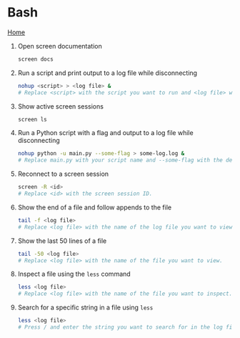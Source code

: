 # Bash
[Home](../README.md)


1. Open screen documentation
   ```bash
   screen docs
   ```

2. Run a script and print output to a log file while disconnecting
   ```bash
   nohup <script> > <log file> &
   # Replace <script> with the script you want to run and <log file> with the desired log file name.
   ```

3. Show active screen sessions
   ```bash
   screen ls
   ```

4. Run a Python script with a flag and output to a log file while disconnecting
   ```bash
   nohup python -u main.py --some-flag > some-log.log &
   # Replace main.py with your script name and --some-flag with the desired flag.
   ```

5. Reconnect to a screen session
   ```bash
   screen -R <id>
   # Replace <id> with the screen session ID.
   ```

6. Show the end of a file and follow appends to the file
   ```bash
   tail -f <log file>
   # Replace <log file> with the name of the log file you want to view.
   ```

7. Show the last 50 lines of a file
   ```bash
   tail -50 <log file>
   # Replace <log file> with the name of the file you want to view.
   ```

8. Inspect a file using the `less` command
   ```bash
   less <log file>
   # Replace <log file> with the name of the file you want to inspect.
   ```

9. Search for a specific string in a file using `less`
   ```bash
   less <log file>
   # Press / and enter the string you want to search for in the log file.
   ```
